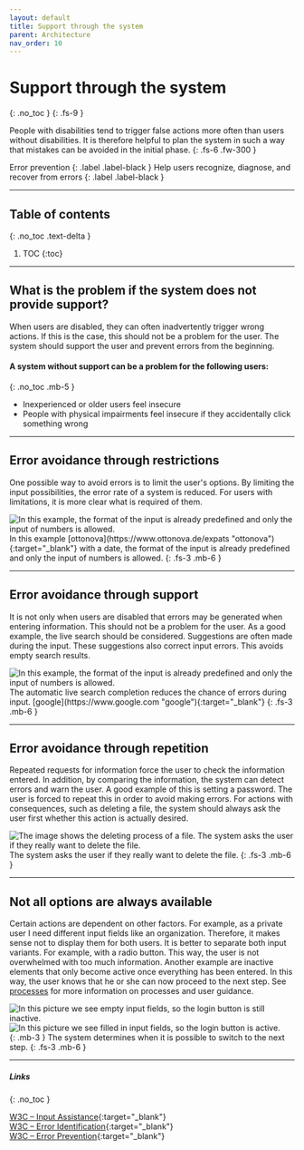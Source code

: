```yaml
---
layout: default
title: Support through the system
parent: Architecture
nav_order: 10
---
```


# Support through the system
{: .no_toc }
{: .fs-9 }

People with disabilities tend to trigger false actions more often than users without disabilities. It is therefore helpful to plan the system in such a way that mistakes can be avoided in the initial phase.
{: .fs-6 .fw-300 }

Error prevention
{: .label .label-black }
Help users recognize, diagnose, and recover from errors
{: .label .label-black }

---

## Table of contents
{: .no_toc .text-delta }

1. TOC
{:toc}


---

## What is the problem if the system does not provide support?
When users are disabled, they can often inadvertently trigger wrong actions. If this is the case, this should not be a problem for the user. The system should support the user and prevent errors from the beginning.

#### A system without support can be a problem for the following users:
{: .no_toc .mb-5 }

- Inexperienced or older users feel insecure
- People with physical impairments feel insecure if they accidentally click something wrong


---

## Error avoidance through restrictions
One possible way to avoid errors is to limit the user's options. By limiting the input possibilities, the error rate of a system is reduced. For users with limitations, it is more clear what is required of them.

<img src="{{ '/assets/images/support/support_restrictions.png' | prepend: site.baseurl }}" alt="In this example, the format of the input is already predefined and only the input of numbers is allowed."/>
In this example [ottonova](https://www.ottonova.de/expats "ottonova"){:target="_blank"} with a date, the format of the input is already predefined and only the input of numbers is allowed.
{: .fs-3 .mb-6 }

---

## Error avoidance through support
It is not only when users are disabled that errors may be generated when entering information. This should not be a problem for the user. As a good example, the live search should be considered. Suggestions are often made during the input. These suggestions also correct input errors. This avoids empty search results.

<img src="{{ '/assets/images/support/support_auto.png' | prepend: site.baseurl }}" alt="In this example, the format of the input is already predefined and only the input of numbers is allowed."/>
The automatic live search completion reduces the chance of errors during input. [google](https://www.google.com "google"){:target="_blank"}
{: .fs-3 .mb-6 }

---

## Error avoidance through repetition
Repeated requests for information force the user to check the information entered. In addition, by comparing the information, the system can detect errors and warn the user. A good example of this is setting a password. The user is forced to repeat this in order to avoid making errors. For actions with consequences, such as deleting a file, the system should always ask the user first whether this action is actually desired.

<img src="{{ '/assets/images/heuristics/control.png' | prepend: site.baseurl }}" alt="The image shows the deleting process of a file. The system asks the user if they really want to delete the file." title="The image shows the deleting process of a file. The system asks the user if they really want to delete the file."/>
The system asks the user if they really want to delete the file.
{: .fs-3 .mb-6 }

---

## Not all options are always available
Certain actions are dependent on other factors. For example, as a private user I need different input fields like an organization. Therefore, it makes sense not to display them for both users. It is better to separate both input variants. For example, with a radio button. This way, the user is not overwhelmed with too much information. Another example are inactive elements that only become active once everything has been entered. In this way, the user knows that he or she can now proceed to the next step. See <a href="/Accessibility-Designer-Guide/docs/Architecture/processes/">processes</a> for more information on processes and user guidance.

<div id="container1">
 <!-- The before image is first -->
 <img src="{{ '/assets/images/support/support_step1.png' | prepend: site.baseurl }}" alt="In this picture we see empty input fields, so the login button is still inactive.
"/>
 <!-- The after image is last -->
 <img src="{{ '/assets/images/support/support_step2.png' | prepend: site.baseurl }}" alt="In this picture we see filled in input fields, so the login button is active.
"/>
</div>
{: .mb-3 }
The system determines when it is possible to switch to the next step.
{: .fs-3 .mb-6 }

---

##### Links
{: .no_toc }

[W3C – Input Assistance](https://www.w3.org/WAI/WCAG21/Understanding/input-assistance "W3C – Input Assistance"){:target="_blank"} <br>
[W3C – Error Identification](https://www.w3.org/WAI/WCAG21/Understanding/error-identification "W3C – Error Identification"){:target="_blank"} <br>
[W3C – Error Prevention](https://www.w3.org/WAI/WCAG21/Understanding/error-prevention-legal-financial-data "W3C – Error Prevention"){:target="_blank"} <br>




